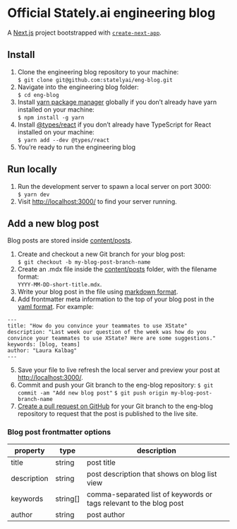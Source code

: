 # Official Stately.ai engineering blog

A [Next.js](https://nextjs.org/) project bootstrapped with [`create-next-app`](https://github.com/vercel/next.js/tree/canary/packages/create-next-app).

## Install

1. Clone the engineering blog repository to your machine:<br/>
`$ git clone git@github.com:statelyai/eng-blog.git`
2. Navigate into the engineering blog folder:<br/>
`$ cd eng-blog`
3. Install [yarn package manager](https://yarnpkg.com) globally if you don’t already have yarn installed on your machine:<br/>
`$ npm install -g yarn`
4. Install [@types/react](https://www.npmjs.com/package/@types/react) if you don’t already have TypeScript for React installed on your machine:<br/>
`$ yarn add --dev @types/react`
5. You’re ready to run the engineering blog

## Run locally

1. Run the development server to spawn a local server on port 3000:<br/>
`$ yarn dev`
2. Visit [http://localhost:3000/](http://localhost:3000/) to find your server running.

## Add a new blog post

Blog posts are stored inside [content/posts](content/posts).

1. Create and checkout a new Git branch for your blog post:<br/>
`$ git checkout -b my-blog-post-branch-name`
2. Create an .mdx file inside the [content/posts](content/posts) folder, with the filename format:<br/>
`YYYY-MM-DD-short-title.mdx`.
3. Write your blog post in the file using [markdown format](https://www.markdownguide.org/basic-syntax).
4. Add frontmatter meta information to the top of your blog post in the [yaml format](https://yaml.org). For example:
```
---
title: "How do you convince your teammates to use XState"
description: "Last week our question of the week was how do you convince your teammates to use XState? Here are some suggestions."
keywords: [blog, teams]
author: "Laura Kalbag"
---
```
5. Save your file to live refresh the local server and preview your post at [http://localhost:3000/](http://localhost:3000/).
6. Commit and push your Git branch to the eng-blog repository:
`$ git commit -am "Add new blog post"`
`$ git push origin my-blog-post-branch-name`
7. [Create a pull request on GitHub](https://docs.github.com/en/pull-requests/collaborating-with-pull-requests/proposing-changes-to-your-work-with-pull-requests/about-pull-requests) for your Git branch to the eng-blog repository to request that the post is published to the live site.

### Blog post frontmatter options

property | type | description
-|-|-
title | string | post title
description | string | post description that shows on blog list view
keywords | string[] | comma-separated list of keywords or tags relevant to the blog post
author | string | post author

